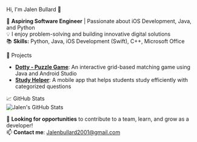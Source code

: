 Hi, I'm Jalen Bullard 👋

🚀 **Aspiring Software Engineer** | Passionate about iOS Development, Java, and Python  
💡 I enjoy problem-solving and building innovative digital solutions  
📚 **Skills:** Python, Java, iOS Development (Swift), C++, Microsoft Office  

🔨 Projects  
- **[Dotty - Puzzle Game](https://github.com/Jalen-B001/Dotty)**: An interactive grid-based matching game using Java and Android Studio  
- **[Study Helper](https://github.com/Jalen-B001/Study-Helper)**: A mobile app that helps students study efficiently with categorized questions  

📈 GitHub Stats  
![Jalen's GitHub Stats](https://github-readme-stats.vercel.app/api?username=Jalen-B001&show_icons=true&theme=radical)

💼 **Looking for opportunities** to contribute to a team, learn, and grow as a developer!  
📫 **Contact me**: [Jalenbullard2001@gmail.com](mailto:Jalenbullard2001@gmail.com)  

<!---
Jalen-B001/Jalen-B001 is a ✨ special ✨ repository because its `README.md` (this file) appears on your GitHub profile.
You can click the Preview link to take a look at your changes.
--->
